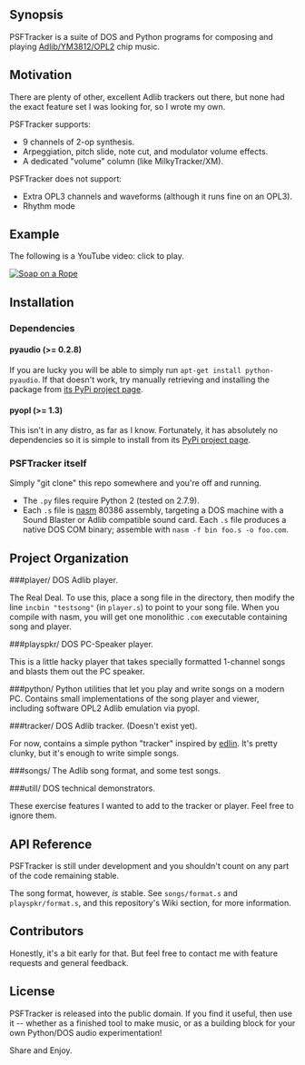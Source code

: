 ## Synopsis

PSFTracker is a suite of DOS and Python programs for composing and playing
[Adlib/YM3812/OPL2](https://en.wikipedia.org/wiki/Yamaha_YM3812) chip
music.

## Motivation

There are plenty of other, excellent Adlib trackers out there, but
none had the exact feature set I was looking for, so I wrote my own.

PSFTracker supports:

* 9 channels of 2-op synthesis.
* Arpeggiation, pitch slide, note cut, and modulator volume effects.
* A dedicated "volume" column (like MilkyTracker/XM).

PSFTracker does not support:

* Extra OPL3 channels and waveforms  (although it runs fine on an OPL3).
* Rhythm mode

## Example
The following is a YouTube video:  click to play.

[![Soap on a Rope](http://img.youtube.com/vi/TJ6nCyu1YiQ/0.jpg)](http://www.youtube.com/watch?v=TJ6nCyu1YiQ)

## Installation

### Dependencies
#### pyaudio (>= 0.2.8)
If you are lucky you will be able to simply run `apt-get install python-pyaudio`.  If that doesn't work, try manually retrieving and installing the package from [its PyPi project page](https://pypi.python.org/pypi/PyAudio/).

#### pyopl (>= 1.3)
This isn't in any distro, as far as I know.  Fortunately, it has absolutely no dependencies so it is simple to install  from its [PyPi project page](https://pypi.python.org/pypi/PyOPL/1.3).

### PSFTracker itself
Simply "git clone" this repo somewhere and you're off and running.

* The `.py` files require Python 2 (tested on 2.7.9).
* Each `.s` file is [nasm](http://nasm.us) 80386 assembly, targeting a DOS machine with a Sound Blaster or Adlib compatible sound card. Each `.s` file produces a native DOS COM binary; assemble with  `nasm -f bin foo.s -o foo.com`.

## Project Organization
###player/
DOS Adlib player.

The Real Deal.  To use this, place a song file in the directory, then modify the line `incbin "testsong"` (in `player.s`) to point to your song file.  When you compile with nasm, you will get one monolithic `.com` executable containing song and player.

###playspkr/
DOS PC-Speaker player.

This is a little hacky player that takes specially formatted 1-channel songs and blasts them out the PC speaker.

###python/
Python utilities that let you play and write songs on a modern PC.  Contains small implementations of the song player and viewer, including software OPL2 Adlib emulation via pyopl.

###tracker/
DOS Adlib tracker.  (Doesn't exist yet).

For now, contains a simple python "tracker" inspired by [edlin](https://en.wikipedia.org/wiki/Edlin).  It's pretty clunky, but it's enough to write simple songs.

###songs/
The Adlib song format, and some test songs.

###utill/
DOS technical demonstrators.

These exercise features I wanted to add to the tracker or player.  Feel free to ignore them.

## API Reference
PSFTracker is still under development and you shouldn't count on any part of the code  remaining stable.

The song format, however, *is* stable.  See `songs/format.s` and `playspkr/format.s`, and this repository's Wiki section, for more information.


## Contributors

Honestly, it's a bit early for that.  But feel free to contact me with feature requests and general feedback.

## License

PSFTracker is released into the public domain.  If you find it useful,
then use it -- whether as a finished tool to make music,
or as a building block for your own Python/DOS audio experimentation!

Share and Enjoy.

